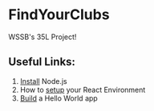 # FindYourClubs
WSSB's 35L Project!

## Useful Links:
  1. [Install](https://nodejs.org/en) Node.js
  2. How to [setup](https://legacy.reactjs.org/docs/create-a-new-react-app.html) your React Environment 
  3. [Build](https://legacy.reactjs.org/docs/hello-world.html) a Hello World app 

